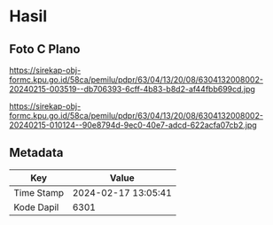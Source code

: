 # Hasil

## Foto C Plano

https://sirekap-obj-formc.kpu.go.id/58ca/pemilu/pdpr/63/04/13/20/08/6304132008002-20240215-003519--db706393-6cff-4b83-b8d2-af44fbb699cd.jpg

https://sirekap-obj-formc.kpu.go.id/58ca/pemilu/pdpr/63/04/13/20/08/6304132008002-20240215-010124--90e8794d-9ec0-40e7-adcd-622acfa07cb2.jpg


## Metadata

| Key        | Value               |
| ---------- | ------------------- |
| Time Stamp | 2024-02-17 13:05:41 |
| Kode Dapil | 6301                |



